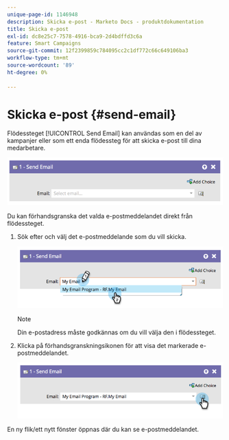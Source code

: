 ```yaml
---
unique-page-id: 1146948
description: Skicka e-post - Marketo Docs - produktdokumentation
title: Skicka e-post
exl-id: dc8e25c7-7578-4916-bca9-2d4bdffd3c6a
feature: Smart Campaigns
source-git-commit: 12f2399859c784095cc2c1df772c66c649106ba3
workflow-type: tm+mt
source-wordcount: '89'
ht-degree: 0%

---
```


# Skicka e-post {#send-email}

Flödessteget [!UICONTROL Send Email] kan användas som en del av kampanjer eller som ett enda flödessteg för att skicka e-post till dina medarbetare.

![](assets/send-email-1.png)

Du kan förhandsgranska det valda e-postmeddelandet direkt från flödessteget.

1. Sök efter och välj det e-postmeddelande som du vill skicka.

   ![](assets/send-email-2.png)

   >[!NOTE]
   >
   >Din e-postadress måste godkännas om du vill välja den i flödessteget.

1. Klicka på förhandsgranskningsikonen för att visa det markerade e-postmeddelandet.

   ![](assets/send-email-3.png)

En ny flik/ett nytt fönster öppnas där du kan se e-postmeddelandet.
